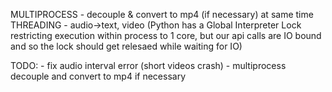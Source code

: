 MULTIPROCESS - decouple & convert to mp4 (if necessary) at same time
THREADING    - audio->text, video
    (Python has a Global Interpreter Lock restricting execution within process to 1 core, but our api calls are IO bound and so the lock should get relesaed while waiting for IO)

TODO:
    - fix audio interval error (short videos crash)
    - multiprocess decouple and convert to mp4 if necessary